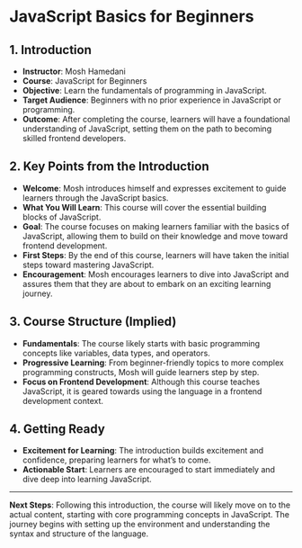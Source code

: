 # JavaScript Basics for Beginners 

## 1. Introduction
- **Instructor**: Mosh Hamedani
- **Course**: JavaScript for Beginners
- **Objective**: Learn the fundamentals of programming in JavaScript.
- **Target Audience**: Beginners with no prior experience in JavaScript or programming.
- **Outcome**: After completing the course, learners will have a foundational understanding of JavaScript, setting them on the path to becoming skilled frontend developers.

## 2. Key Points from the Introduction
- **Welcome**: Mosh introduces himself and expresses excitement to guide learners through the JavaScript basics.
- **What You Will Learn**: This course will cover the essential building blocks of JavaScript.
- **Goal**: The course focuses on making learners familiar with the basics of JavaScript, allowing them to build on their knowledge and move toward frontend development.
- **First Steps**: By the end of this course, learners will have taken the initial steps toward mastering JavaScript.
- **Encouragement**: Mosh encourages learners to dive into JavaScript and assures them that they are about to embark on an exciting learning journey.

## 3. Course Structure (Implied)
- **Fundamentals**: The course likely starts with basic programming concepts like variables, data types, and operators.
- **Progressive Learning**: From beginner-friendly topics to more complex programming constructs, Mosh will guide learners step by step.
- **Focus on Frontend Development**: Although this course teaches JavaScript, it is geared towards using the language in a frontend development context.

## 4. Getting Ready
- **Excitement for Learning**: The introduction builds excitement and confidence, preparing learners for what’s to come.
- **Actionable Start**: Learners are encouraged to start immediately and dive deep into learning JavaScript.

---

**Next Steps**: Following this introduction, the course will likely move on to the actual content, starting with core programming concepts in JavaScript. The journey begins with setting up the environment and understanding the syntax and structure of the language.
